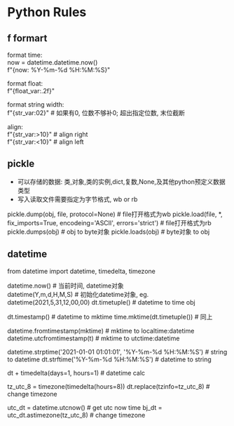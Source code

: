 # Python Rules

## f formart
format time:    
now = datetime.datetime.now()  
f"{now: %Y-%m-%d %H:%M:%S}"  

format float:  
f"{float_var:.2f}"  

format string width:  
f"{str_var:02}"    # 如果有0, 位数不够补0; 超出指定位数, 末位截断  

align:  
f"{str_var:>10}"     # align right  
f"{str_var:<10}"     # align left  

## pickle

- 可以存储的数据: 类,对象,类的实例,dict,复数,None,及其他python预定义数据类型
- 写入读取文件需要指定为字节格式, wb or rb

pickle.dump(obj, file, protocol=None)   # file打开格式为wb
pickle.load(file, *, fix_imports=True, encodeing='ASCII', errors='strict')    # file打开格式为rb
pickle.dumps(obj)    # obj to byte对象
pickle.loads(obj)    # byte对象 to obj


## datetime
from datetime import datetime, timedelta, timezone

datetime.now()    # 当前时间, datetime对象  
datetime(Y,m,d,H,M,S)    # 初始化datetime对象, eg. datetime(2021,5,31,12,00,00)
dt.timetuple()    # datetime to time obj

dt.timestamp()    # datetime to mktime
time.mktime(dt.timetuple())       # 同上

datetime.fromtimestamp(mktime)    # mktime to localtime:datetime
datetime.utcfromtimestamp(t)      # mktime to utctime:datetime

datetime.strptime('2021-01-01 01:01:01', '%Y-%m-%d %H:%M:%S')    # string to datetime
dt.strftime('%Y-%m-%d %H:%M:%S')  # datetime to string

dt + timedelta(days=1, hours=1)   # datetime calc 

tz_utc_8 = timezone(timedelta(hours=8))
dt.replace(tzinfo=tz_utc_8)       # change timezone  

utc_dt = datetime.utcnow()        # get utc now time
bj_dt = utc_dt.astimezone(tz_utc_8)    # change timezone  
